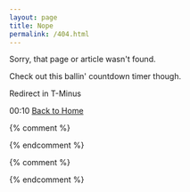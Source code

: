 ```yaml
---
layout: page
title: Nope
permalink: /404.html
---
```




<p>Sorry, that page or article wasn't found.</p>

<p>Check out this ballin' countdown timer though.</p>

<div class="redirect-countdown">
<p>Redirect in T-Minus</p>
<span id="time">00:10</span>
<a class="snooze-button" href="{{ site.baseurl }}/">Back to Home</a>
</div>



{% comment %}
<!-- 
script for 404 redirect timer needs following before </head> wrapped in a liquid if statement like so: if page.url == "/404.html"
<meta http-equiv="refresh" content="10; url=/">
-->
<!-- <script>
// // console.log notification when timer reaches zero
// function timerNotification() { 
//   console.log("timer sooo done");
// };

function startTimer(duration, display) {
    var timer = duration, minutes, seconds;
    setInterval(function () {
        minutes = parseInt(timer / 60, 10)
        seconds = parseInt(timer % 60, 10);

        minutes = minutes < 10 ? "0" + minutes : minutes;
        seconds = seconds < 10 ? "0" + seconds : seconds;

        display.textContent = minutes + ":" + seconds;

        if (display.textContent != "00:00") {
            if (--timer < 0) {
                timer = duration;
            }
        }
    }, 1000);
};

window.onload = function () {
    var timeRemaining = 10, // time remaining in seconds
        display = document.querySelector('#time');
    startTimer(timeRemaining, display);
    // setTimeout(timerNotification, 11000); // console.log notification when timer reaches zero
};
</script> -->
{% endcomment %}

<script>
function startTimer(duration, display) {
    var timer = duration, minutes, seconds;
    
    setInterval(function () {
        minutes = parseInt(timer / 60, 10)
        seconds = parseInt(timer % 60, 10);

        minutes = minutes < 10 ? "0" + minutes : minutes;
        seconds = seconds < 10 ? "0" + seconds : seconds;

        display.textContent = minutes + ":" + seconds;

        if (display.textContent != "00:00") { // if timer is not 00:00, run countdown
            if (--timer < 0) {
                timer = duration;
            }
        }
    }, 1000);
};

window.onload = function () {
    var timeRemaining = 10, // time remaining in seconds
        display = document.querySelector('#time');
        
    startTimer(timeRemaining, display);
};
</script>




{% comment %}

{% endcomment %}